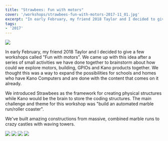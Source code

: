 ```yaml
---
title: "Strawbees: Fun with motors"
cover: '/workshops/strawbees-fun-with-motors-2017-11_01.jpg'
excerpt: "In early February, my friend 2018 Taylor and I decided to give a few workshops called \"Fun with motors\". We came up with this idea after a series of small activities we have done together to brainstorm about how could we explore motors, building, GPIOs and Kano products together."
tags:
- '2017'
---
```


![](/workshops/strawbees-fun-with-motors-2017-11_01.jpg)

In early February, my friend 2018 Taylor and I decided to give a few workshops called "Fun with motors". We came up with this idea after a series of small activities we have done together to brainstorm about how could we explore motors, building, GPIOs and Kano products together. We thought this was a way to expand the possibilities for schools and homes who have Kano Computers and are done with the content that comes on it already.

We introduced Strawbees as the framework for creating physical structures while Kano would be the brain to store the coding structures. The main challenge and theme for this workshop was "build an automated marble run/roller coaster".

We've built amazing constructions from massive, combined marble runs to crazy castles with waving towers.

![](/workshops/strawbees-fun-with-motors-2017-11_05.jpg)
![](/workshops/strawbees-fun-with-motors-2017-11_04.jpg)
![](/workshops/strawbees-fun-with-motors-2017-11_02.jpg)
![](/workshops/strawbees-fun-with-motors-2017-11_03.jpg)
